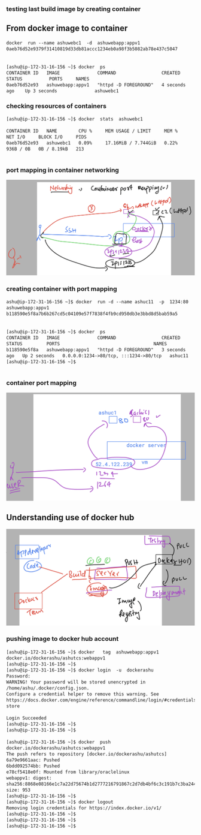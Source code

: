 ### testing last build image by creating container 

## From docker image to container 

```
docker  run --name ashuwebc1  -d  ashuwebapp:appv1 
0aeb76d52e9379f31410819d33db81accc1234eb0a98f3b5082ab78e437c5047


[ashu@ip-172-31-16-156 ~]$ docker  ps
CONTAINER ID   IMAGE              COMMAND                 CREATED          STATUS          PORTS     NAMES
0aeb76d52e93   ashuwebapp:appv1   "httpd -D FOREGROUND"   4 seconds ago    Up 3 seconds              ashuwebc1

```

### checking resources of containers 

```
[ashu@ip-172-31-16-156 ~]$ docker  stats  ashuwebc1

CONTAINER ID   NAME        CPU %     MEM USAGE / LIMIT     MEM %     NET I/O     BLOCK I/O     PIDS
0aeb76d52e93   ashuwebc1   0.09%     17.16MiB / 7.744GiB   0.22%     936B / 0B   0B / 8.19kB   213


```

### port mapping in container networking 

<img src="portm.png">

### creating container with port mapping 

```
ashu@ip-172-31-16-156 ~]$ docker  run -d --name ashuc11  -p  1234:80   ashuwebapp:appv1  
b118590e5f8a7b6b267cd5c04109e57f7838f4fb9cd950db3e3bbd8d5bab59a5


[ashu@ip-172-31-16-156 ~]$ docker  ps
CONTAINER ID   IMAGE              COMMAND                 CREATED         STATUS         PORTS                                   NAMES
b118590e5f8a   ashuwebapp:appv1   "httpd -D FOREGROUND"   3 seconds ago   Up 2 seconds   0.0.0.0:1234->80/tcp, :::1234->80/tcp   ashuc11
[ashu@ip-172-31-16-156 ~]$ 


```

### container port mapping 

<img src="portm2.png">

## Understanding use of docker hub 

<img src="hub.png">

### pushing image to docker hub account 

```
[ashu@ip-172-31-16-156 ~]$ docker   tag  ashuwebapp:appv1     docker.io/dockerashu/ashutcs:webappv1
[ashu@ip-172-31-16-156 ~]$ 
[ashu@ip-172-31-16-156 ~]$ docker login  -u  dockerashu 
Password: 
WARNING! Your password will be stored unencrypted in /home/ashu/.docker/config.json.
Configure a credential helper to remove this warning. See
https://docs.docker.com/engine/reference/commandline/login/#credentials-store

Login Succeeded
[ashu@ip-172-31-16-156 ~]$ 
[ashu@ip-172-31-16-156 ~]$ 

[ashu@ip-172-31-16-156 ~]$ docker  push  docker.io/dockerashu/ashutcs:webappv1
The push refers to repository [docker.io/dockerashu/ashutcs]
6a79e9661aac: Pushed 
6bdd092574bb: Pushed 
e78cf5418e0f: Mounted from library/oraclelinux 
webappv1: digest: sha256:8868e08166e1c7a22d75674b1d2777216791867c2d7db4bf6c3c191b7c3ba244 size: 953
[ashu@ip-172-31-16-156 ~]$ 
[ashu@ip-172-31-16-156 ~]$ docker logout 
Removing login credentials for https://index.docker.io/v1/
[ashu@ip-172-31-16-156 ~]$ 
[ashu@ip-172-31-16-156 ~]$ 
[ashu@ip-172-31-16-156 ~]$ 

```